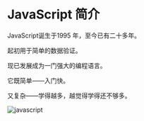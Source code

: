 # JavaScript 简介

 JavaScript诞生于1995 年，至今已有二十多年。

起初用于简单的数据验证。

现已发展成为一门强大的编程语言。

它既简单——入门快。

又复杂——学得越多，越觉得学得还不够多。

 ![javascript](https://sinacloud.net/pro-js/javascript.png)